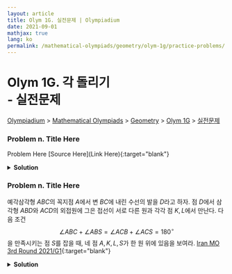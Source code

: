 ```yaml
---
layout: article
title: Olym 1G. 실전문제 | Olympiadium
date: 2021-09-01
mathjax: true
lang: ko
permalink: /mathematical-olympiads/geometry/olym-1g/practice-problems/
---
```

# Olym 1G. 각 돌리기 <br> <ssup> - 실전문제</ssup>

<a href="{{ site.homeurl }}">Olympiadium</a> > <a href="{{ site.homeurl }}mathematical-olympiads/">Mathematical Olympiads</a> > <a href="{{ site.homeurl }}mathematical-olympiads/geometry/">Geometry</a> > <a href="{{ site.homeurl }}mathematical-olympiads/geometry/olym-1g/">Olym 1G</a> > <a href="{{ site.homeurl }}mathematical-olympiads/geometry/olym-1g/practice-problems/">실전문제</a>

### Problem n. Title Here
<blueboard> Problem Here </blueboard>
[Source Here](Link Here){:target="blank"}
<pinkborder><details>
<summary><b>Solution</b></summary>
Solution Here. 
</details></pinkborder>

### Problem n. Title Here
<blueboard> 예각삼각형 $ABC$의 꼭지점 $A$에서 변 $BC$에 내린 수선의 발을 $D$라고 하자. 점 $D$에서 삼각형 $ABD$와 $ACD$의 외접원에 그은 접선이 서로 다른 원과 각각 점 $K, L$에서 만난다. 다음 조건 $$\angle ABC+\angle ABS=\angle ACB+\angle ACS=180^\circ$$ 을 만족시키는 점 $S$를 잡을 때, 네 점 $A, K, L, S$가 한 원 위에 있음을 보여라. </blueboard>
[Iran MO 3rd Round 2021/G1](https://artofproblemsolving.com/community/c6h2679772p23237405){:target="blank"}
<pinkborder><details>
<summary><b>Solution</b></summary>
Solution Here. 
</details></pinkborder>
